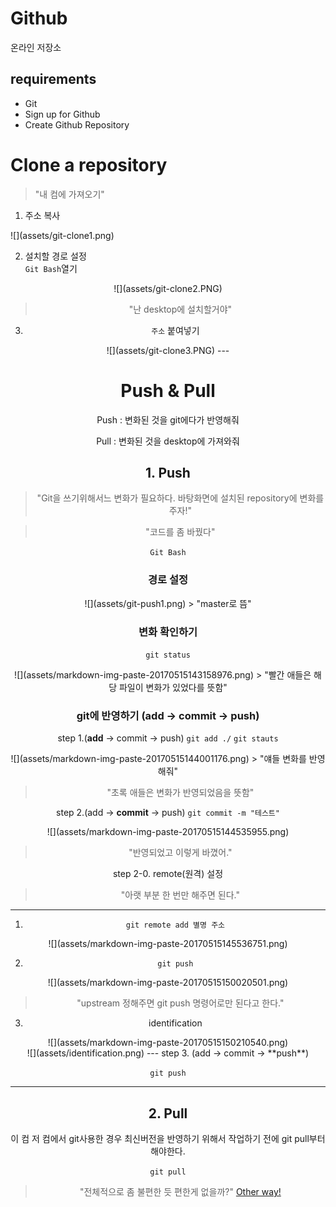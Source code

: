 # Github
온라인 저장소

## requirements
- Git
- Sign up for Github
- Create Github Repository

# Clone a repository

> "내 컴에 가져오기"

1. 주소 복사
</center>![](assets/git-clone1.png)

2. 설치할 경로 설정
<br>`Git Bash`열기
<center>
![](assets/git-clone2.PNG)

> "난 desktop에 설치할거야"

3. `주소` 붙여넣기
<center>
![](assets/git-clone3.PNG)
---

# Push & Pull
Push : 변화된 것을 git에다가 반영해줘

Pull : 변화된 것을 desktop에 가져와줘
## 1. Push
> "Git을 쓰기위해서느 변화가 필요하다. 바탕화면에 설치된 repository에 변화를 주자!"

> "코드를 좀 바꿨다"

`Git Bash`

### 경로 설정
<center>![](assets/git-push1.png)
> "master로 뜸"

### 변화 확인하기

`git status`
<center>
![](assets/markdown-img-paste-20170515143158976.png)
> "빨간 애들은 해당 파일이 변화가 있었다를 뜻함"

### git에 반영하기 (add -> commit -> push)
step 1.(**add** -> commit -> push)
`git add ./` `git stauts`
<center>![](assets/markdown-img-paste-20170515144001176.png)
 > "얘들 변화를 반영해줘"

 > "초록 애들은 변화가 반영되었음을 뜻함"

step 2.(add -> **commit** -> push)
`git commit -m "테스트"`
<center>![](assets/markdown-img-paste-20170515144535955.png)

> "반영되었고 이렇게 바꼈어."

step 2-0. remote(원격) 설정
> "아랫 부분 한 번만 해주면 된다."

---
1. `git remote add 별명 주소`
<center>![](assets/markdown-img-paste-20170515145536751.png)

2. `git push`
<center>![](assets/markdown-img-paste-20170515150020501.png)

> "upstream 정해주면 git push 명령어로만 된다고 한다."

3. identification
<center>![](assets/markdown-img-paste-20170515150210540.png)
<center>![](assets/identification.png)
---
step 3. (add -> commit -> **push**)

`git push`

---
## 2. Pull
이 컴 저 컴에서 git사용한 경우 최신버전을 반영하기 위해서 작업하기 전에 git pull부터 해야한다.

`git pull`

> "전체적으로 좀 불편한 듯 편한게 없을까?" [Other way!](./use-git-in-atom.md)
